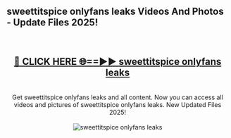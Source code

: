 <h2>sweettitspice onlyfans leaks Videos And Photos - Update Files 2025!</h2>
<br>
<div align="center">
<h2><a href="https://top-ai-tools.click/QrbHav" rel="nofollow">🔴 CLICK HERE 🌐==►► sweettitspice onlyfans leaks</a></h2>
<br>
Get sweettitspice onlyfans leaks and all content. Now you can access all videos and pictures of sweettitspice onlyfans leaks. New Updated Files 2025!
<br>
<br>
<a href="https://top-ai-tools.click/QrbHav" rel="nofollow" data-target="animated-image.originalLink"><img src="https://i.ibb.co.com/WyWwxjT/player-gif2.gif" alt="sweettitspice onlyfans leaks" style="max-width: 100%; display: inline-block;" data-target="animated-image.originalImage"></a>
</div>
<br>